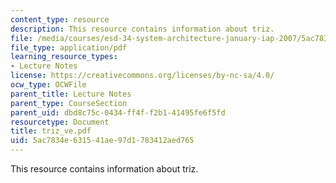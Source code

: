 ```yaml
---
content_type: resource
description: This resource contains information about triz.
file: /media/courses/esd-34-system-architecture-january-iap-2007/5ac7834e631541ae97d1783412aed765_triz_ve.pdf
file_type: application/pdf
learning_resource_types:
- Lecture Notes
license: https://creativecommons.org/licenses/by-nc-sa/4.0/
ocw_type: OCWFile
parent_title: Lecture Notes
parent_type: CourseSection
parent_uid: dbd8c75c-0434-ff4f-f2b1-41495fe6f5fd
resourcetype: Document
title: triz_ve.pdf
uid: 5ac7834e-6315-41ae-97d1-783412aed765
---
```

This resource contains information about triz.